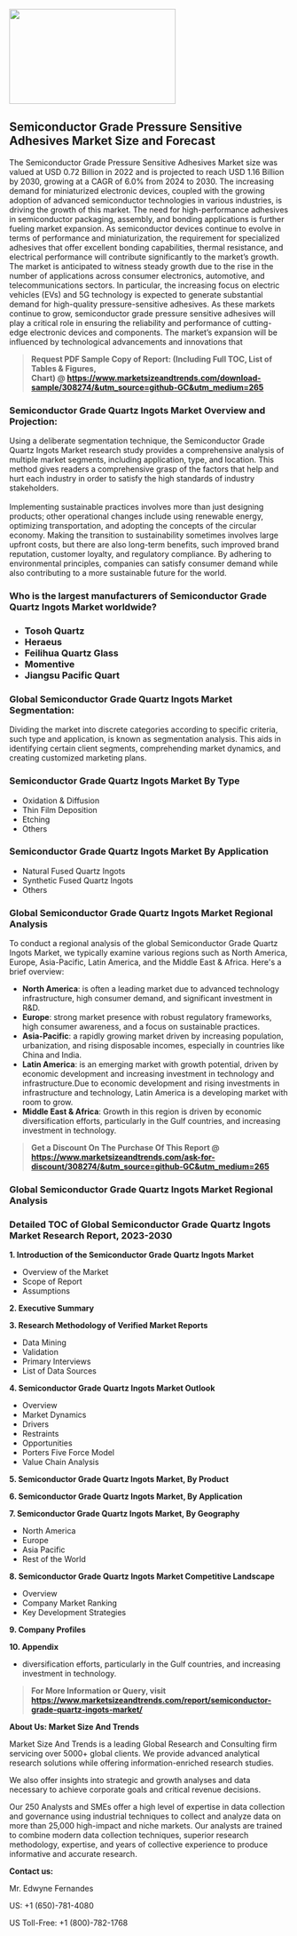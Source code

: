 <p><img class="alignnone size-medium wp-image-20088" src="https://ffe5etoiles.com/wp-content/uploads/2024/12/MST1-300x171.png" alt="" width="300" height="171" /></p><h2>Semiconductor Grade Pressure Sensitive Adhesives Market Size and Forecast</h2><p>The Semiconductor Grade Pressure Sensitive Adhesives Market size was valued at USD 0.72 Billion in 2022 and is projected to reach USD 1.16 Billion by 2030, growing at a CAGR of 6.0% from 2024 to 2030. The increasing demand for miniaturized electronic devices, coupled with the growing adoption of advanced semiconductor technologies in various industries, is driving the growth of this market. The need for high-performance adhesives in semiconductor packaging, assembly, and bonding applications is further fueling market expansion. As semiconductor devices continue to evolve in terms of performance and miniaturization, the requirement for specialized adhesives that offer excellent bonding capabilities, thermal resistance, and electrical performance will contribute significantly to the market’s growth. The market is anticipated to witness steady growth due to the rise in the number of applications across consumer electronics, automotive, and telecommunications sectors. In particular, the increasing focus on electric vehicles (EVs) and 5G technology is expected to generate substantial demand for high-quality pressure-sensitive adhesives. As these markets continue to grow, semiconductor grade pressure sensitive adhesives will play a critical role in ensuring the reliability and performance of cutting-edge electronic devices and components. The market’s expansion will be influenced by technological advancements and innovations that </p><blockquote id="" class=""><strong>Request PDF Sample Copy of Report: (Including Full TOC, List of Tables &amp; Figures, Chart)&nbsp;@&nbsp;<strong><a href="https://www.marketsizeandtrends.com/download-sample/308274/&utm_source=github-GC&utm_medium=265" target="_blank">https://www.marketsizeandtrends.com/download-sample/308274/&utm_source=github-GC&utm_medium=265</a></strong></strong></blockquote><h3 id="" class="">Semiconductor Grade Quartz Ingots Market&nbsp;Overview and Projection:</h3><p id="" class="">Using a deliberate segmentation technique, the Semiconductor Grade Quartz Ingots Market research study provides a comprehensive analysis of multiple market segments, including application, type, and location. This method gives readers a comprehensive grasp of the factors that help and hurt each industry in order to satisfy the high standards of industry stakeholders. <br /> <br />Implementing sustainable practices involves more than just designing products; other operational changes include using renewable energy, optimizing transportation, and adopting the concepts of the circular economy. Making the transition to sustainability sometimes involves large upfront costs, but there are also long-term benefits, such improved brand reputation, customer loyalty, and regulatory compliance. By adhering to environmental principles, companies can satisfy consumer demand while also contributing to a more sustainable future for the world.</p><h3 id="" class="">Who is the largest manufacturers of&nbsp;Semiconductor Grade Quartz Ingots Market worldwide?</h3><h3 class=""><p><ul><li>Tosoh Quartz </li><li> Heraeus </li><li> Feilihua Quartz Glass </li><li> Momentive </li><li> Jiangsu Pacific Quart</li></ul></p></h3><h3 id="" class="">Global&nbsp;Semiconductor Grade Quartz Ingots Market Segmentation:</h3><p id="" class="">Dividing the market into discrete categories according to specific criteria, such type and application, is known as segmentation analysis. This aids in identifying certain client segments, comprehending market dynamics, and creating customized marketing plans.</p><h3 id="" class="">Semiconductor Grade Quartz Ingots Market&nbsp;By Type</h3><p><p><ul><li>Oxidation & Diffusion</li><li> Thin Film Deposition</li><li> Etching</li><li> Others</p></li></ul></p></p><h3 id="" class="">Semiconductor Grade Quartz Ingots Market&nbsp;By Application</h3><p class=""><p><ul><li>Natural Fused Quartz Ingots</li><li> Synthetic Fused Quartz Ingots</li><li> Others</li></ul></p></p><h3 id="" class="">Global Semiconductor Grade Quartz Ingots Market Regional Analysis</h3><p id="" class="">To conduct a regional analysis of the global Semiconductor Grade Quartz Ingots Market, we typically examine various regions such as North America, Europe, Asia-Pacific, Latin America, and the Middle East &amp; Africa. Here's a brief overview:</p><ul><li><strong>North America</strong>: is often a leading market due to advanced technology infrastructure, high consumer demand, and significant investment in R&amp;D.</li><li><strong>Europe</strong>: strong market presence with robust regulatory frameworks, high consumer awareness, and a focus on sustainable practices.</li><li><strong>Asia-Pacific</strong>: a rapidly growing market driven by increasing population, urbanization, and rising disposable incomes, especially in countries like China and India.</li><li><strong>Latin America</strong>: is an emerging market with growth potential, driven by economic development and increasing investment in technology and infrastructure.Due to economic development and rising investments in infrastructure and technology, Latin America is a developing market with room to grow.</li><li><strong>Middle East &amp; Africa</strong>: Growth in this region is driven by economic diversification efforts, particularly in the Gulf countries, and increasing investment in technology.</li></ul><blockquote id="" class=""><strong>Get a Discount On The Purchase Of This Report @ <strong><a href="https://www.marketsizeandtrends.com/ask-for-discount/308274/&utm_source=github-GC&utm_medium=265" target="_blank">https://www.marketsizeandtrends.com/ask-for-discount/308274/&utm_source=github-GC&utm_medium=265</a></strong></strong></blockquote><h3 id="" class="">Global Semiconductor Grade Quartz Ingots Market Regional Analysis</h3><h3 id="" class="">Detailed TOC of Global Semiconductor Grade Quartz Ingots Market Research Report, 2023-2030</h3><p id="" class=""><strong>1. Introduction of the Semiconductor Grade Quartz Ingots Market</strong></p><ul><li>Overview of the Market</li><li>Scope of Report</li><li>Assumptions</li></ul><p id="" class=""><strong>2. Executive Summary</strong></p><p id="" class=""><strong>3. Research Methodology of Verified Market Reports</strong></p><ul><li>Data Mining</li><li>Validation</li><li>Primary Interviews</li><li>List of Data Sources</li></ul><p id="" class=""><strong>4. Semiconductor Grade Quartz Ingots Market Outlook</strong></p><ul><li>Overview</li><li>Market Dynamics</li><li>Drivers</li><li>Restraints</li><li>Opportunities</li><li>Porters Five Force Model</li><li>Value Chain Analysis</li></ul><p id="" class=""><strong>5. Semiconductor Grade Quartz Ingots Market, By Product</strong></p><p id="" class=""><strong>6. Semiconductor Grade Quartz Ingots Market, By Application</strong></p><p id="" class=""><strong>7. Semiconductor Grade Quartz Ingots Market, By Geography</strong></p><ul><li>North America</li><li>Europe</li><li>Asia Pacific</li><li>Rest of the World</li></ul><p id="" class=""><strong>8. Semiconductor Grade Quartz Ingots Market Competitive Landscape</strong></p><ul><li>Overview</li><li>Company Market Ranking</li><li>Key Development Strategies</li></ul><p id="" class=""><strong>9. Company Profiles</strong></p><p id="" class=""><strong>10. Appendix</strong></p><ul><li>diversification efforts, particularly in the Gulf countries, and increasing investment in technology.</li></ul><blockquote id="" class=""><strong>For More Information or Query, visit <strong><strong><a href="https://www.marketsizeandtrends.com/report/semiconductor-grade-quartz-ingots-market/" target="_blank">https://www.marketsizeandtrends.com/report/semiconductor-grade-quartz-ingots-market/</a></strong></strong></strong></blockquote><p id="" class=""><strong>About Us: Market Size And Trends</strong></p><p id="" class="">Market Size And Trends is a leading Global Research and Consulting firm servicing over 5000+ global clients. We provide advanced analytical research solutions while offering information-enriched research studies.</p><p id="" class="">We also offer insights into strategic and growth analyses and data necessary to achieve corporate goals and critical revenue decisions.</p><p id="" class="">Our 250 Analysts and SMEs offer a high level of expertise in data collection and governance using industrial techniques to collect and analyze data on more than 25,000 high-impact and niche markets. Our analysts are trained to combine modern data collection techniques, superior research methodology, expertise, and years of collective experience to produce informative and accurate research.</p><p id="" class=""><strong>Contact us:</strong></p><p id="" class="">Mr. Edwyne Fernandes</p><p id="" class="">US: +1 (650)-781-4080</p><p id="" class="">US Toll-Free: +1 (800)-782-1768</p>
